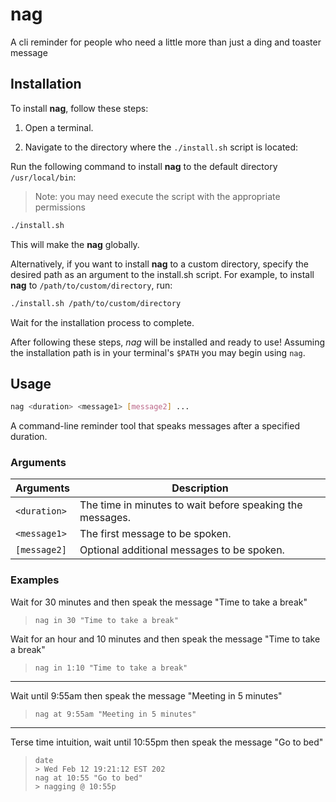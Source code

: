 # nag

A cli reminder for people who need a little more than just a ding and toaster message

## Installation

To install **nag**, follow these steps:

1. Open a terminal.

2. Navigate to the directory where the `./install.sh` script is located:

Run the following command to install **nag** to the default directory `/usr/local/bin`:

> Note: you may need execute the script with the appropriate permissions 

```sh
./install.sh
```

This will make the **nag** globally.

Alternatively, if you want to install **nag** to a custom directory, specify the desired path as an argument to the install.sh script. For example, to install **nag** to `/path/to/custom/directory`, run:

```sh
./install.sh /path/to/custom/directory
```

Wait for the installation process to complete.

After following these steps, _*nag*_ will be installed and ready to use! Assuming the installation path is in your terminal's `$PATH` you may begin using `nag`.

## Usage

```sh
nag <duration> <message1> [message2] ...
```

A command-line reminder tool that speaks messages after a specified duration.

### Arguments

Arguments    | Description 
------------ | ----------- 
`<duration>` | The time in minutes to wait before speaking the messages.
`<message1>` | The first message to be spoken.
`[message2]` | Optional additional messages to be spoken.

### Examples

Wait for 30 minutes and then speak the message "Time to take a break"
> ```
> nag in 30 "Time to take a break"
> ```

Wait for an hour and 10 minutes and then speak the message "Time to take a break"
> ```
> nag in 1:10 "Time to take a break"
> ```

----

Wait until 9:55am then speak the message "Meeting in 5 minutes"

> ```
> nag at 9:55am "Meeting in 5 minutes"
> ```

----

Terse time intuition, wait until 10:55pm then speak the message "Go to bed"
> ```
> date
> > Wed Feb 12 19:21:12 EST 202
> nag at 10:55 "Go to bed"
> > nagging @ 10:55p
